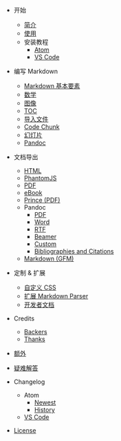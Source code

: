 - 开始
  - [简介](zh-cn/)
  - [使用](zh-cn/usages.md)  
  - 安装教程
    - [Atom](zh-cn/installation.md)
    - [VS Code](zh-cn/vscode-installation.md)

- 编写 Markdown
  - [Markdown 基本要素](zh-cn/markdown-basics.md)
  - [数学](zh-cn/math.md)
  - [图像](zh-cn/diagrams.md)  
  - [TOC](zh-cn/toc.md)
  - [导入文件](zh-cn/file-imports.md)
  - [Code Chunk](zh-cn/code-chunk.md)  
  - [幻灯片](zh-cn/presentation.md)  
  - [Pandoc](zh-cn/pandoc.md)  

- 文档导出
  - [HTML](zh-cn/html.md)  
  - [PhantomJS](zh-cn/phantomjs.md)  
  - [PDF](zh-cn/pdf.md)  
  - [eBook](zh-cn/ebook.md)
  - [Prince (PDF)](zh-cn/prince.md)  
  - Pandoc
    - [PDF](zh-cn/pandoc-pdf.md)  
    - [Word](zh-cn/pandoc-word.md)
    - [RTF](zh-cn/pandoc-rtf.md)
    - [Beamer](zh-cn/pandoc-beamer.md)  
    - [Custom](zh-cn/pandoc-custom.md)
    - [Bibliographies and Citations](zh-cn/pandoc-bibliographies-and-citations.md)
  - [Markdown (GFM)](zh-cn/markdown.md)

- 定制 & 扩展
  - [自定义 CSS](zh-cn/customize-css.md)  
  - [扩展 Markdown Parser](zh-cn/extend-parser.md)
  - [开发者文档](developer.md)  

- Credits
  - [Backers](backers.md)
  - [Thanks](thanks.md)  

- [额外](zh-cn/extra.md)

- [疑难解答](zh-cn/faq.md)

- Changelog  
  - Atom
    - [Newest](newest.md)  
    - [History](history.md)
  - [VS Code](https://github.com/shd101wyy/vscode-markdown-preview-enhanced/releases)

- [License](LICENSE.md)